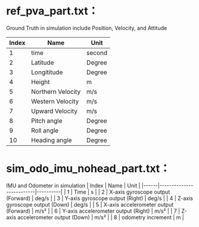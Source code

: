 # ref_pva_part.txt：
Ground Truth in simulation include Position, Velocity, and Attitude 

| Index | Name                     | Unit    |
|------|--------------------------|----------|
| 1    | time                     | second        | 
| 2    | Latitude          | Degree    | 
| 3    | Longititude          | Degree    | 
| 4    | Height          | m    | 
| 5    | Northern Velocity        | m/s     | 
| 6    | Western Velocity        | m/s     | 
| 7    | Upward Velocity        | m/s     | 
| 8    | Pitch angle           | Degree        | 
| 9    | Roll angle           | Degree        | 
| 10    | Heading angle           | Degree        | 
# sim_odo_imu_nohead_part.txt：
IMU and Odometer in simulation
| Index | Name                     | Unit    |
|------|--------------------------|----------|
| 1    | Time                     | s        | 
| 2    | X-axis gyroscope output (Forward)         | deg/s    | 
| 3    | Y-axis gyroscope  output (Right)         | deg/s    | 
| 4    | Z-axis gyroscope  output  (Down)        | deg/s    | 
| 5    | X-axis accelerometer  output  (Forward)        | m/s²     | 
| 6    | Y-axis accelerometer  output  (Right)        | m/s²     | 
| 7    | Z-axis accelerometer  output   (Down)            | m/s²     | 
| 8    | odometry increment          | m        | 